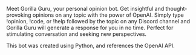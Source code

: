 Meet Gorilla Guru, your personal opinion bot. Get insightful and thought-provoking opinions on any topic with the power of OpenAI. Simply type !opinion, !code, or !help followed by the topic on any Discord channel and Gorilla Guru will generate a response for you in no time. Perfect for stimulating conversation and seeking new perspectives.

This bot was created using Python, and references the OpenAI API.
